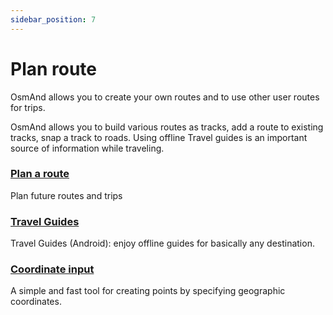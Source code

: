 ```yaml
---
sidebar_position: 7
---
```


# Plan route

OsmAnd allows you to create your own routes and to use other user routes for trips.

OsmAnd allows you to build various routes as tracks, add a route to existing tracks, snap a track to roads.
Using offline Travel guides is an important source of information while traveling.

### [Plan a route](./create-route/)

Plan future routes and trips

### [Travel Guides](./travel-guides/)

Travel Guides (Android): enjoy offline guides for basically any destination.

### [Coordinate input](./coordinate-input/)

A simple and fast tool for creating points by specifying geographic coordinates.
